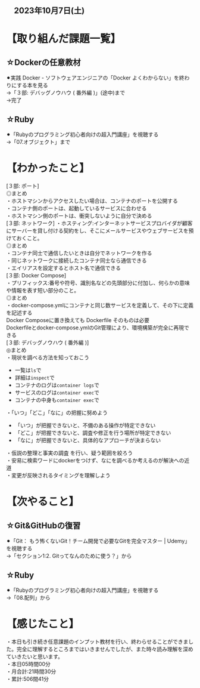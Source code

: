 ## 　2023年10月7日(土)
# 【取り組んだ課題一覧】
## ☆Dockerの任意教材
⚫︎実践 Docker - ソフトウェアエンジニアの「Docker よくわからない」を終わりにする本を見る<br>
→「３部: デバッグノウハウ ( 番外編 )」(途中)まで<br>
→完了<br>
## ☆Ruby
⚫︎「Rubyのプログラミング初心者向けの超入門講座」を視聴する<br>
→「07.オブジェクト」まで<br>
# 【わかったこと】
[３部: ポート]<br>
◎まとめ<br>
・ホストマシンからアクセスしたい場合は、コンテナのポートを公開する<br>
・コンテナ側のポートは、起動しているサービスに合わせる<br>
・ホストマシン側のポートは、衝突しないように自分で決める<br>
[３部: ネットワーク]
・ホスティング:インターネットサービスプロバイダが顧客にサーバーを貸し付ける契約をし、そこにメールサービスやウェブサービスを預けておくこと。<br>
◎まとめ<br>
・コンテナ同士で通信したいときは自分でネットワークを作る<br>
・同じネットワークに接続したコンテナ同士なら通信できる<br>
・エイリアスを設定するとホスト名で通信できる<br>
[３部: Docker Compose]<br>
・プリフィックス:番号や符号、識別名などの先頭部分に付加し、何らかの意味や情報を表す短い部分のこと。<br>
◎まとめ<br>
・docker-compose.ymlにコンテナと同じ数サービスを定義して、その下に定義を記述する<br>
Docker Composeに置き換えても Dockerfile そのものは必要<br>
Dockerfileとdocker-compose.ymlのGit管理により、環境構築が完全に再現できる<br>
[３部: デバッグノウハウ ( 番外編 )]<br>
◎まとめ<br>
・現状を調べる方法を知っておこう<br>
* 一覧は`ls`で<br>
* 詳細は`inspect`で<br>
* コンテナのログは`container logs`で<br>
* サービスのログは`container exec`で<br>
* コンテナの中身も`container exec`で<br>

・「いつ」「どこ」「なに」の把握に努めよう<br>
* 「いつ」が把握できないと、不備のある操作が特定できない<br>
* 「どこ」が把握できないと、調査や修正を行う場所が特定できない<br>
* 「なに」が把握できないと、具体的なアプローチが決まらない<br>

・仮説の整理と事実の調査 を行い、疑う範囲を絞ろう<br>
・安易に検索ワードにdockerをつけず、なにを調べるか考えるのが解決への近道<br>
・変更が反映されるタイミングを理解しよう<br>
# 【次やること】
## ☆Git&GitHubの復習
⚫︎「Git： もう怖くないGit！チーム開発で必要なGitを完全マスター | Udemy」を視聴する<br>
→「セクション1:2. Gitってなんのために使う？」から<br>
## ☆Ruby
⚫︎「Rubyのプログラミング初心者向けの超入門講座」を視聴する<br>
→「08.配列」から<br>
# 【感じたこと】
・本日も引き続き任意課題のインプット教材を行い、終わらせることができました。完全に理解するところまではいきませんでしたが、また時々読み理解を深めていきたいと思います。<br>
・本日05時間00分<br>
・月合計:21時間30分<br>
・累計:506間41分<br>
